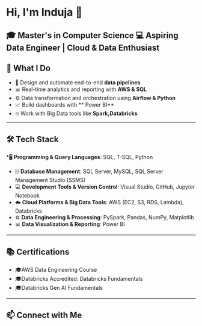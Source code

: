 # Hi, I'm Induja 👋   
🎓 Master's in Computer Science 
💻 Aspiring Data Engineer | Cloud & Data Enthusiast  
---
## 🧠 What I Do  
- 🚀 Design and automate end-to-end **data pipelines**  
- 📊 Real-time analytics and reporting with **AWS & SQL**  
- ⚙️ Data transformation and orchestration using **Airflow & Python**  
- 📈 Build dashboards with ** Power BI**  
- 🔥 Work with Big Data tools like **Spark,Databricks**  

---

## 🛠️ Tech Stack  

*🖥️ **Programming & Query Languages**: SQL, T-SQL, Python  
- 🗄️ **Database Management**: SQL Server, MySQL, SQL Server Management Studio (SSMS)  
- 💻 **Development Tools & Version Control**: Visual Studio, GitHub, Jupyter Notebook  
- ☁️ **Cloud Platforms & Big Data Tools**: AWS (EC2, S3, RDS, Lambda), Databricks  
- ⚙️ **Data Engineering & Processing**: PySpark, Pandas, NumPy, Matplotlib  
- 📊 **Data Visualization & Reporting**: Power BI    
---

## 📚 Certifications  
- 🎓AWS Data Engineering Course
- 🎓Databricks Accredited: Databricks Fundamentals 
- 🎓Databricks Gen AI Fundamentals  
---
## 📫 Connect with Me  


